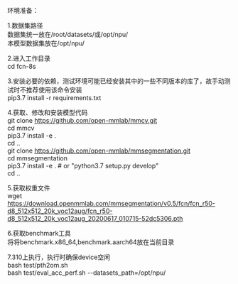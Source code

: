 环境准备：  

1.数据集路径  
数据集统一放在/root/datasets/或/opt/npu/  
本模型数据集放在/opt/npu/ 

2.进入工作目录  
cd fcn-8s 

3.安装必要的依赖，测试环境可能已经安装其中的一些不同版本的库了，故手动测试时不推荐使用该命令安装  
pip3.7 install -r requirements.txt

4.获取、修改和安装模型代码  
git clone https://github.com/open-mmlab/mmcv.git  
cd mmcv  
pip3.7 install -e .  
cd ..  
git clone https://github.com/open-mmlab/mmsegmentation.git  
cd mmsegmentation  
pip3.7 install -e .  # or "python3.7 setup.py develop"  
cd ..  

5.获取权重文件  
wget https://download.openmmlab.com/mmsegmentation/v0.5/fcn/fcn_r50-d8_512x512_20k_voc12aug/fcn_r50-d8_512x512_20k_voc12aug_20200617_010715-52dc5306.pth  

6.获取benchmark工具  
将将benchmark.x86_64,benchmark.aarch64放在当前目录  

7.310上执行，执行时确保device空闲  
bash test/pth2om.sh  
bash test/eval_acc_perf.sh --datasets_path=/opt/npu/
